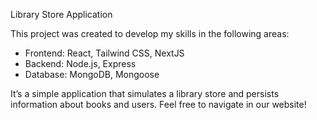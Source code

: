 Library Store Application

This project was created to develop my skills in the following areas:

- Frontend: React, Tailwind CSS, NextJS
- Backend: Node.js, Express
- Database: MongoDB, Mongoose

It’s a simple application that simulates a library store and persists information about books and users. Feel free to navigate in our website!
